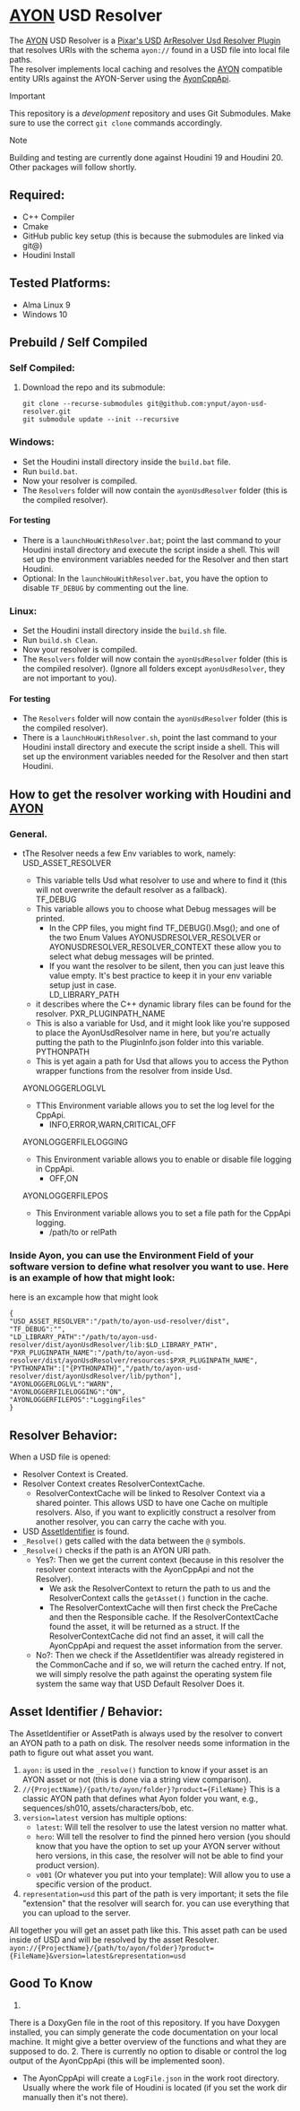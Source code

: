 # [AYON](https://ynput.io/ayon/) USD Resolver  
The [AYON](https://ynput.io/ayon/) USD Resolver is a [Pixar's USD](https://openusd.org) [ArResolver Usd Resolver Plugin](https://openusd.org/release/api/ar_page_front.html#ar_uri_resolvers)  
that resolves URIs with the schema `ayon://` found in a USD file into local file paths.   
The resolver implements local caching and resolves the [AYON](https://ynput.io/ayon/) compatible entity URIs against the AYON-Server using the [AyonCppApi](https://github.com/ynput/ayon-cpp-api/).   

> [!IMPORTANT]  
> This repository is a _development_ repository and uses Git Submodules. Make sure to use the correct `git clone` commands accordingly.  

> [!NOTE]  
> Building and testing are currently done against Houdini 19 and Houdini 20. Other packages will follow shortly.


## Required:
- C++ Compiler
- Cmake
- GitHub public key setup (this is because the submodules are linked via git@)
- Houdini Install

## Tested Platforms:
- Alma Linux 9
- Windows 10

## Prebuild / Self Compiled  

### Self Compiled:
1. Download the repo and its submodule:  
    ```
    git clone --recurse-submodules git@github.com:ynput/ayon-usd-resolver.git
    git submodule update --init --recursive
    ```
   
### Windows:
- Set the Houdini install directory inside the `build.bat` file.
- Run `build.bat`.
- Now your resolver is compiled.  
- The `Resolvers`  folder will now contain the `ayonUsdResolver` folder (this is the compiled resolver).   
#### For testing  
- There is a `launchHouWithResolver.bat`; point the last command to your Houdini install directory and execute the script inside a shell. This will set up the environment variables needed for the Resolver and then start Houdini.  
- Optional: In the `launchHouWithResolver.bat`, you have the option to disable `TF_DEBUG` by commenting out the line.  

### Linux:
- Set the Houdini install directory inside the `build.sh` file.
- Run `build.sh Clean`.
- Now your resolver is compiled.   
- The `Resolvers` folder will now contain the `ayonUsdResolver` folder (this is the compiled resolver). (Ignore all folders except `ayonUsdResolver`, they are not important to you).   
#### For testing
- The `Resolvers` folder will now contain the `ayonUsdResolver` folder (this is the compiled resolver).  
- There is a `launchHouWithResolver.sh`, point the last command to your Houdini install directory and execute the script inside a shell. This will set up the environment variables needed for the Resolver and then start Houdini.  

## How to get the resolver working with Houdini and [AYON](https://ynput.io/ayon/)
### General. 
- tThe Resolver needs a few Env variables to work, namely:  
  USD_ASSET_RESOLVER
  	- This variable tells Usd what resolver to use and where to find it (this will not overwrite the default resolver as a fallback).  
  TF_DEBUG
	- This variable allows you to choose what Debug messages will be printed.
 		- In the CPP files, you might find TF_DEBUG().Msg();  and one of the two Enum Values AYONUSDRESOLVER_RESOLVER or AYONUSDRESOLVER_RESOLVER_CONTEXT these allow you to select what debug messages will be printed.
   		- If you want the resolver to be silent, then you can just leave this value empty. It's best practice to keep it in your env variable setup just in case.   
  LD_LIBRARY_PATH
	- it describes where the C++ dynamic library files can be found for the resolver. 
  PXR_PLUGINPATH_NAME
	- This is also a variable for Usd, and it might look like you're supposed to place the AyonUsdResolver name in here, but you're actually putting the path to the PluginInfo.json folder into this variable.  
  PYTHONPATH
	- This is yet again a path for Usd that allows you to access the Python wrapper functions from the resolver from inside Usd.

  AYONLOGGERLOGLVL  
  	- TThis Environment variable allows you to set the log level for the CppApi.  
		- INFO,ERROR,WARN,CRITICAL,OFF
  	  
  AYONLOGGERFILELOGGING  
  	- This Environment variable allows you to enable or disable file logging in CppApi.  
		- OFF,ON
  	  
  AYONLOGGERFILEPOS  
  	-  This Environment variable allows you to set a file path for the CppApi logging.  
		- /path/to or relPath  
 
 ### Inside Ayon, you can use the Environment Field of your software version to define what resolver you want to use. Here is an example of how that might look:
 here is an excample how that might look 
 ```
{
"USD_ASSET_RESOLVER":"/path/to/ayon-usd-resolver/dist",
"TF_DEBUG":"",
"LD_LIBRARY_PATH":"/path/to/ayon-usd-resolver/dist/ayonUsdResolver/lib:$LD_LIBRARY_PATH",
"PXR_PLUGINPATH_NAME":"/path/to/ayon-usd-resolver/dist/ayonUsdResolver/resources:$PXR_PLUGINPATH_NAME",
"PYTHONPATH":["{PYTHONPATH}","/path/to/ayon-usd-resolver/dist/ayonUsdResolver/lib/python"],
"AYONLOGGERLOGLVL":"WARN",
"AYONLOGGERFILELOGGING":"ON",
"AYONLOGGERFILEPOS":"LoggingFiles"
}
```

## Resolver Behavior:

When a USD file is opened:  
- Resolver Context is Created.
- Resolver Context creates ResolverContextCache.
    - ResolverContextCache will be linked to Resolver Context via a shared pointer. This allows USD to have one Cache on multiple resolvers. Also, if you want to explicitly construct a resolver from another resolver, you can carry the cache with you.
- USD [AssetIdentifier](https://openusd.org/release/glossary.html#usdglossary-assetinfo) is found.
- `_Resolve()` gets called with the data between the `@` symbols.
- `_Resolve()` checks if the path is an AYON URI path.
    - Yes?: Then we get the current context (because in this resolver the resolver context interacts with the AyonCppApi and not the Resolver).  
        - We ask the ResolverContext to return the path to us and the ResolverContext calls the `getAsset()` function in the cache.
        - The ResolverContextCache will then first check the PreCache and then the Responsible cache. If the ResolverContextCache found the asset, it will be returned as a struct. If the ResolverContextCache did not find an asset, it will call the AyonCppApi and request the asset information from the server.
    - No?: Then we check if the AssetIdentifier was already registered in the CommonCache and if so, we will return the cached entry. If not, we will simply resolve the path against the operating system file system the same way that USD Default Resolver Does it.

## Asset Identifier / Behavior:

The AssetIdentifier or AssetPath is always used by the resolver to convert an AYON path to a path on disk. The resolver needs some information in the path to figure out what asset you want.
1. `ayon:` is used in the `_resolve()`  function to know if your asset is an AYON asset or not (this is done via a string view comparison).
2. `//{ProjectName}/{path/to/ayon/folder}?product={FileName}` This is a classic AYON path that defines what Ayon folder you want, e.g., sequences/sh010, assets/characters/bob, etc.
3. `version=latest` version has multiple options:
    - `latest`: Will tell the resolver to use the latest version no matter what.
    - `hero`: Will tell the resolver to find the pinned hero version (you should know that you have the option to set up your AYON server without hero versions, in this case, the resolver will not be able to find your product version).
    - `v001`  (Or whatever you put into your template): Will allow you to use a specific version of the product.
4. `representation=usd` this part of the path is very important; it sets the file "extension" that the resolver will search for. you can use everything that you can upload to the server.

All together you will get an asset path like this. This asset path can be used inside of USD and will be resolved by the asset Resolver.
`ayon://{ProjectName}/{path/to/ayon/folder}?product={FileName}&version=latest&representation=usd`


## Good To Know


1.
There is a DoxyGen file in the root of this repository. 
If you have Doxygen installed, you can simply generate the code documentation on your local machine. 
It might give a better overview of the functions and what they are supposed to do.
2.
There is currently no option to disable or control the log output of the AyonCppApi (this will be implemented soon).
- The AyonCppApi will create a `LogFile.json` in the work root directory. Usually where the work file of Houdini is located (if you set the work dir manually then it's not there).
